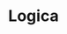 ---
git: https://github.com/EvgSkv/logica
logohandle: logicadev
sort: logica
title: Logica
website: https://logica.dev/
---